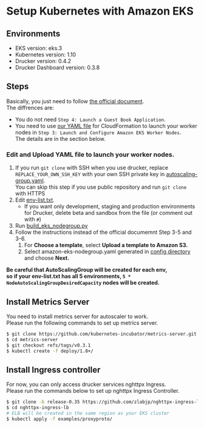 # Setup Kubernetes with Amazon EKS
## Environments
* EKS version: eks.3
* Kubernetes version: 1.10
* Drucker version: 0.4.2
* Drucker Dashboard version: 0.3.8

## Steps

Basically, you just need to follow [the official document](https://docs.aws.amazon.com/eks/latest/userguide/getting-started.html).  
The diffrences are:

- You do not need `Step 4: Launch a Guest Book Application`.
- You need to use [our YAML file](https://github.com/drucker/drucker-parent/blob/master/aws/config) for CloudFormation to launch your worker nodes in `Step 3: Launch and Configure Amazon EKS Worker Nodes`.  
  The details are in the section below.

### Edit and Upload YAML file to launch your worker nodes.
1. If you run `git clone` with SSH when you use drucker, replace `REPLACE_YOUR_OWN_SSH_KEY` with your own SSH private key in [autoscaling-group.yaml](https://github.com/drucker/drucker-parent/blob/master/aws/config/autoscaling-group.yaml).  
   You can skip this step if you use public repository and run `git clone` with HTTPS
2. Edit [env-list.txt](https://github.com/drucker/drucker-parent/blob/master/aws/config/env-list.txt).
    - If you want only development, staging and production environments for Drucker, delete beta and sandbox from the file (or comment out with `#`)
3. Run [build_eks_nodegroup.py](https://github.com/drucker/drucker-parent/blob/master/aws/scripts/build_eks_nodegroup.py)
4. Follow the instructions instead of the official documemnt Step 3-5 and 3-6.
    1. For **Choose a template**, select **Upload a template to Amazon S3.**
    2. Select amazon-eks-nodegroup.yaml generated in [config directory](https://github.com/drucker/drucker-parent/blob/master/aws/config) and choose **Next.**

**Be careful that AutoScalingGroup will be created for each env,  
so if your env-list.txt has all 5 environments, `5 * NodeAutoScalingGroupDesiredCapacity` nodes will be created.**


## Install Metrics Server
You need to install metrics server for autoscaler to work.  
Please run the following commands to set up metrics server.

```bash
$ git clone https://github.com/kubernetes-incubator/metrics-server.git
$ cd metrics-server
$ git checkout refs/tags/v0.3.1
$ kubectl create -f deploy/1.8+/
```

## Install Ingress controller
For now, you can only access drucker services nghttpx Ingress.  
Please run the commands below to set up nghttpx Ingress Controller.

```bash
$ git clone -b release-0.35 https://github.com/zlabjp/nghttpx-ingress-lb.git
$ cd nghttpx-ingress-lb
# ELB will be created in the same region as your EKS cluster
$ kubectl apply -f examples/proxyproto/
```
